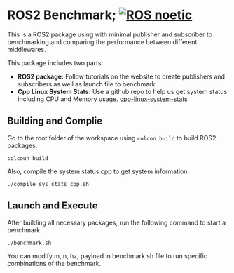 # ROS2 Benchmark; [![ROS noetic](https://img.shields.io/badge/ROS2-Humble-blue)](https://docs.ros.org/en/humble/index.html)

This is a ROS2 package using with minimal publisher and subscriber to benchmarking and comparing the performance between different middlewares.

This package includes two parts:

* **ROS2 package:** Follow tutorials on the website to create publishers and subscribers as well as launch file to benchmark.
* **Cpp Linux System Stats:** Use a github repo to help us get system status including CPU and Memory usage. [cpp-linux-system-stats](https://github.com/improvess/cpp-linux-system-stats)

## Building and Complie

Go to the root folder of the workspace using `colcon build` to build ROS2 packages.
```
colcoun build
```

Also, compile the system status cpp to get system information.
```
./compile_sys_stats_cpp.sh
```


## Launch and Execute
After building all necessary packages, run the following command to start a benchmark.
```
./benchmark.sh
```
You can modify m, n, hz, payload in benchmark.sh file to run specific combinations of the benchmark.
